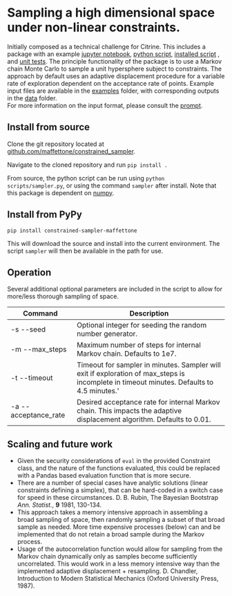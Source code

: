 # Sampling a high dimensional space under non-linear constraints.  
Initially composed as a technical challenge for Citrine. This includes a package with an example 
[jupyter notebook](notebooks/Adaptive%20Displacement.ipynb),
 [python script](scripts/sampler.py), [installed script](bin/sampler) , and [unit tests](test). 
 The principle functionality of the package is to use a Markov chain
 Monte Carlo to sample a unit hypersphere subject to constraints. The approach by default uses an adaptive displacement procedure
 for a variable rate of exploration dependent on the acceptance rate of points. 
 Example input files are available in the [examples](examples) folder, 
 with corresponding outputs in the [data](data) folder.  
 For more information on the input format, please consult
 the [prompt](prompt.pdf).  

## Install from source
Clone the git repository located at 
[github.com/maffettone/constrained_sampler](https://github.com/maffettone/constrained_sampler.git). 

Navigate to the cloned repository and run `pip install .`

From source, the python script can be run using `python scripts/sampler.py`, or using the command `sampler` after install.
Note that this package is dependent on [numpy](https://docs.scipy.org/doc/numpy/reference/). 

## Install from PyPy
`pip install constrained-sampler-maffettone`

This will download the source and install into the current environment. The script `sampler` will then be 
available in the path for use.

## Operation
Several additional optional parameters are included in the script to allow for more/less thorough sampling of space. 

| Command | Description |
| --- | --- |
| -s --seed | Optional integer for seeding the random number generator. |
| -m --max_steps | Maximum number of steps for internal Markov chain. Defaults to 1e7. | 
| -t --timeout | Timeout for sampler in minutes. Sampler will exit if exploration of max_steps is incomplete in timeout minutes. Defaults to 4.5 minutes.'|
| -a --acceptance_rate | Desired acceptance rate for internal Markov chain. This impacts the adaptive displacement algorithm. Defaults to 0.01. |


## Scaling and future work
* Given the security considerations of `eval` in the provided Constraint class, and the nature of the functions evaluated,
this could be replaced with a Pandas based evaluation function that is more secure. 
* There are a number of special cases have analytic solutions (linear constraints defining a simplex), that can be hard-coded 
in a switch case for speed in these circumstances. 
D. B. Rubin, The Bayesian Bootstrap *Ann. Statist.*, **9** 1981, 130-134.
* This approach takes a memory intensive approach in assembling a broad sampling of space, then randomly sampling a subset
of that broad sample as needed. More time expensive processes (below) can and be implemented that do not retain a broad sample
during the Markov process. 
* Usage of the autocorrelation function would allow for sampling from the Markov chain dynamically only as samples become 
sufficiently uncorrelated. This would work in a less memory intensive way than the implemented adaptive displacement + resampling.
D. Chandler, Introduction to Modern Statistical Mechanics (Oxford University Press, 1987).
